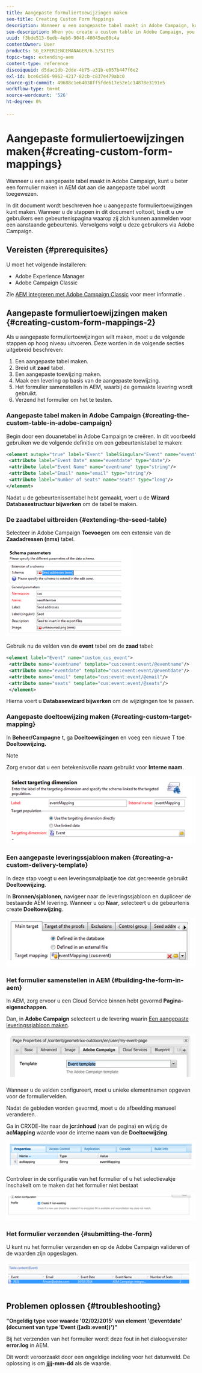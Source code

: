 ```yaml
---
title: Aangepaste formuliertoewijzingen maken
seo-title: Creating Custom Form Mappings
description: Wanneer u een aangepaste tabel maakt in Adobe Campaign, kunt u beter een formulier maken in AEM dat is toegewezen aan die aangepaste tabel
seo-description: When you create a custom table in Adobe Campaign, you may want to build a form in AEM that maps to that custom table
uuid: f3bde513-6edb-4eb6-9048-40045ee08c4a
contentOwner: User
products: SG_EXPERIENCEMANAGER/6.5/SITES
topic-tags: extending-aem
content-type: reference
discoiquuid: d5dac1db-2dde-4b75-a31b-e057b447f6e2
exl-id: bce6c586-9962-4217-82cb-c837e479abc0
source-git-commit: 49688c1e64038ff5fde617e52e1c14878e3191e5
workflow-type: tm+mt
source-wordcount: '526'
ht-degree: 0%

---
```


# Aangepaste formuliertoewijzingen maken{#creating-custom-form-mappings}

Wanneer u een aangepaste tabel maakt in Adobe Campaign, kunt u beter een formulier maken in AEM dat aan die aangepaste tabel wordt toegewezen.

In dit document wordt beschreven hoe u aangepaste formuliertoewijzingen kunt maken. Wanneer u de stappen in dit document voltooit, biedt u uw gebruikers een gebeurtenispagina waarop zij zich kunnen aanmelden voor een aanstaande gebeurtenis. Vervolgens volgt u deze gebruikers via Adobe Campaign.

## Vereisten {#prerequisites}

U moet het volgende installeren:

* Adobe Experience Manager
* Adobe Campaign Classic

Zie [AEM integreren met Adobe Campaign Classic](/help/sites-administering/campaignonpremise.md) voor meer informatie .

## Aangepaste formuliertoewijzingen maken {#creating-custom-form-mappings-2}

Als u aangepaste formuliertoewijzingen wilt maken, moet u de volgende stappen op hoog niveau uitvoeren. Deze worden in de volgende secties uitgebreid beschreven:

1. Een aangepaste tabel maken.
1. Breid uit **zaad** tabel.
1. Een aangepaste toewijzing maken.
1. Maak een levering op basis van de aangepaste toewijzing.
1. Het formulier samenstellen in AEM, waarbij de gemaakte levering wordt gebruikt.
1. Verzend het formulier om het te testen.

### Aangepaste tabel maken in Adobe Campaign {#creating-the-custom-table-in-adobe-campaign}

Begin door een douanetabel in Adobe Campaign te creëren. In dit voorbeeld gebruiken we de volgende definitie om een gebeurtenistabel te maken:

```xml
<element autopk="true" label="Event" labelSingular="Event" name="event">
 <attribute label="Event Date" name="eventdate" type="date"/>
 <attribute label="Event Name" name="eventname" type="string"/>
 <attribute label="Email" name="email" type="string"/>
 <attribute label="Number of Seats" name="seats" type="long"/>
</element>
```

Nadat u de gebeurtenissentabel hebt gemaakt, voert u de **Wizard Databasestructuur bijwerken** om de tabel te maken.

### De zaadtabel uitbreiden {#extending-the-seed-table}

Selecteer in Adobe Campaign **Toevoegen** om een extensie van de **Zaadadressen (nms)** tabel.

![chlimage_1-194](assets/chlimage_1-194.png)

Gebruik nu de velden van de **event** tabel om de **zaad** tabel:

```xml
<element label="Event" name="custom_cus_event">
 <attribute name="eventname" template="cus:event:event/@eventname"/>
 <attribute name="eventdate" template="cus:event:event/@eventdate"/>
 <attribute name="email" template="cus:event:event/@email"/>
 <attribute name="seats" template="cus:event:event/@seats"/>
 </element>
```

Hierna voert u **Databasewizard bijwerken** om de wijzigingen toe te passen.

### Aangepaste doeltoewijzing maken {#creating-custom-target-mapping}

In **Beheer/Campagne** t, ga **Doeltoewijzingen** en voeg een nieuwe T toe **Doeltoewijzing.**

>[!NOTE]
>
>Zorg ervoor dat u een betekenisvolle naam gebruikt voor **Interne naam**.

![chlimage_1-195](assets/chlimage_1-195.png)

### Een aangepaste leveringssjabloon maken {#creating-a-custom-delivery-template}

In deze stap voegt u een leveringsmalplaatje toe dat gecreeerde gebruikt **Doeltoewijzing**.

In **Bronnen/sjablonen**, navigeer naar de leveringssjabloon en dupliceer de bestaande AEM levering. Wanneer u op **Naar**, selecteert u de gebeurtenis create **Doeltoewijzing**.

![chlimage_1-196](assets/chlimage_1-196.png)

### Het formulier samenstellen in AEM {#building-the-form-in-aem}

In AEM, zorg ervoor u een Cloud Service binnen hebt gevormd **Pagina-eigenschappen**.

Dan, in **Adobe Campaign** selecteert u de levering waarin [Een aangepaste leveringssjabloon maken](#creating-a-custom-delivery-template).

![chlimage_1-197](assets/chlimage_1-197.png)

Wanneer u de velden configureert, moet u unieke elementnamen opgeven voor de formuliervelden.

Nadat de gebieden worden gevormd, moet u de afbeelding manueel veranderen.

Ga in CRXDE-lite naar de **jcr:inhoud** (van de pagina) en wijzig de **acMapping** waarde voor de interne naam van de **Doeltoewijzing**.

![chlimage_1-198](assets/chlimage_1-198.png)

Controleer in de configuratie van het formulier of u het selectievakje inschakelt om te maken dat het formulier niet bestaat

![chlimage_1-199](assets/chlimage_1-199.png)

### Het formulier verzenden {#submitting-the-form}

U kunt nu het formulier verzenden en op de Adobe Campaign valideren of de waarden zijn opgeslagen.

![chlimage_1-200](assets/chlimage_1-200.png)

## Problemen oplossen {#troubleshooting}

**&quot;Ongeldig type voor waarde &#39;02/02/2015&#39; van element &#39;@eventdate&#39; (document van type &#39;Event ([adb:event])&#39;)&quot;**

Bij het verzenden van het formulier wordt deze fout in het dialoogvenster **error.log** in AEM.

Dit wordt veroorzaakt door een ongeldige indeling voor het datumveld. De oplossing is om **jjjj-mm-dd** als de waarde.
